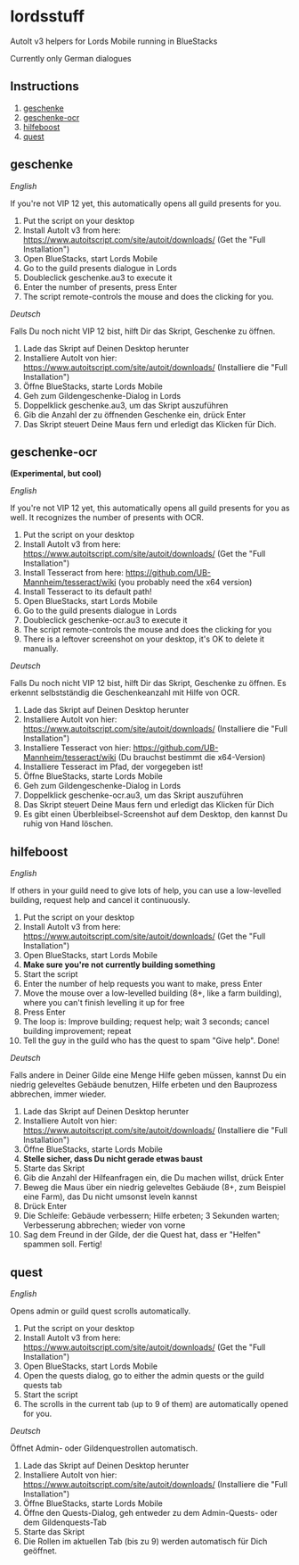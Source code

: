 # lordsstuff
AutoIt v3 helpers for Lords Mobile running in BlueStacks

Currently only German dialogues

## Instructions

1. [geschenke](#geschenke)
2. [geschenke-ocr](#geschenke-ocr)
3. [hilfeboost](#hilfeboost)
4. [quest](#quest)


## geschenke

_English_

If you're not VIP 12 yet, this automatically opens all guild presents for you.
1. Put the script on your desktop
2. Install AutoIt v3 from here: https://www.autoitscript.com/site/autoit/downloads/ (Get the "Full Installation")
3. Open BlueStacks, start Lords Mobile
4. Go to the guild presents dialogue in Lords
5. Doubleclick geschenke.au3 to execute it
6. Enter the number of presents, press Enter
7. The script remote-controls the mouse and does the clicking for you.

_Deutsch_

Falls Du noch nicht VIP 12 bist, hilft Dir das Skript, Geschenke zu öffnen.
1. Lade das Skript auf Deinen Desktop herunter
2. Installiere AutoIt von hier: https://www.autoitscript.com/site/autoit/downloads/ (Installiere die "Full Installation")
3. Öffne BlueStacks, starte Lords Mobile
4. Geh zum Gildengeschenke-Dialog in Lords
5. Doppelklick geschenke.au3, um das Skript auszuführen
6. Gib die Anzahl der zu öffnenden Geschenke ein, drück Enter
7. Das Skript steuert Deine Maus fern und erledigt das Klicken für Dich.

## geschenke-ocr 

**(Experimental, but cool)**

_English_

If you're not VIP 12 yet, this automatically opens all guild presents for you as well. It recognizes the number of presents with OCR.
1. Put the script on your desktop
2. Install AutoIt v3 from here: https://www.autoitscript.com/site/autoit/downloads/ (Get the "Full Installation")
3. Install Tesseract from here: https://github.com/UB-Mannheim/tesseract/wiki (you probably need the x64 version)
4. Install Tesseract to its default path!
5. Open BlueStacks, start Lords Mobile
6. Go to the guild presents dialogue in Lords
7. Doubleclick geschenke-ocr.au3 to execute it
8. The script remote-controls the mouse and does the clicking for you
9. There is a leftover screenshot on your desktop, it's OK to delete it manually.

_Deutsch_

Falls Du noch nicht VIP 12 bist, hilft Dir das Skript, Geschenke zu öffnen. Es erkennt selbstständig die Geschenkeanzahl mit Hilfe von OCR.
1. Lade das Skript auf Deinen Desktop herunter
2. Installiere AutoIt von hier: https://www.autoitscript.com/site/autoit/downloads/ (Installiere die "Full Installation")
3. Installiere Tesseract von hier: https://github.com/UB-Mannheim/tesseract/wiki (Du brauchst bestimmt die x64-Version)
4. Installiere Tesseract im Pfad, der vorgegeben ist!
5. Öffne BlueStacks, starte Lords Mobile
6. Geh zum Gildengeschenke-Dialog in Lords
5. Doppelklick geschenke-ocr.au3, um das Skript auszuführen
7. Das Skript steuert Deine Maus fern und erledigt das Klicken für Dich
8. Es gibt einen Überbleibsel-Screenshot auf dem Desktop, den kannst Du ruhig von Hand löschen.

## hilfeboost

_English_

If others in your guild need to give lots of help, you can use a low-levelled building, request help and cancel it continuously.
1. Put the script on your desktop
2. Install AutoIt v3 from here: https://www.autoitscript.com/site/autoit/downloads/ (Get the "Full Installation")
3. Open BlueStacks, start Lords Mobile
4. **Make sure you're not currently building something**
5. Start the script
6. Enter the number of help requests you want to make, press Enter
7. Move the mouse over a low-levelled building (8+, like a farm building), where you can't finish levelling it up for free
8. Press Enter
9. The loop is: Improve building; request help; wait 3 seconds; cancel building improvement; repeat
10. Tell the guy in the guild who has the quest to spam "Give help". Done!

_Deutsch_

Falls andere in Deiner Gilde eine Menge Hilfe geben müssen, kannst Du ein niedrig geleveltes Gebäude benutzen, Hilfe erbeten und den Bauprozess abbrechen, immer wieder.
1. Lade das Skript auf Deinen Desktop herunter
2. Installiere AutoIt von hier: https://www.autoitscript.com/site/autoit/downloads/ (Installiere die "Full Installation")
3. Öffne BlueStacks, starte Lords Mobile
4. **Stelle sicher, dass Du nicht gerade etwas baust**
5. Starte das Skript
6. Gib die Anzahl der Hilfeanfragen ein, die Du machen willst, drück Enter
7. Beweg die Maus über ein niedrig geleveltes Gebäude (8+, zum Beispiel eine Farm), das Du nicht umsonst leveln kannst
8. Drück Enter
9. Die Schleife: Gebäude verbessern; Hilfe erbeten; 3 Sekunden warten; Verbesserung abbrechen; wieder von vorne
10. Sag dem Freund in der Gilde, der die Quest hat, dass er "Helfen" spammen soll. Fertig!

## quest

_English_

Opens admin or guild quest scrolls automatically.
1. Put the script on your desktop
2. Install AutoIt v3 from here: https://www.autoitscript.com/site/autoit/downloads/ (Get the "Full Installation")
3. Open BlueStacks, start Lords Mobile
4. Open the quests dialog, go to either the admin quests or the guild quests tab
5. Start the script
6. The scrolls in the current tab (up to 9 of them) are automatically opened for you.

_Deutsch_

Öffnet Admin- oder Gildenquestrollen automatisch.
1. Lade das Skript auf Deinen Desktop herunter
2. Installiere AutoIt von hier: https://www.autoitscript.com/site/autoit/downloads/ (Installiere die "Full Installation")
3. Öffne BlueStacks, starte Lords Mobile
4. Öffne den Quests-Dialog, geh entweder zu dem Admin-Quests- oder dem Gildenquests-Tab
5. Starte das Skript
6. Die Rollen im aktuellen Tab (bis zu 9) werden automatisch für Dich geöffnet.
